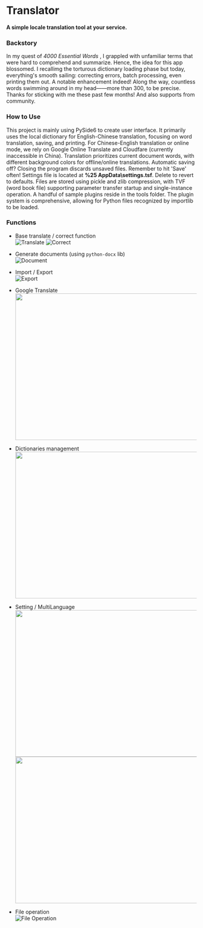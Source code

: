 # Translator
**A simple locale translation tool at your service.**

### Backstory
 In my quest of *4000 Essential Words* , I grappled with unfamiliar terms that were hard to comprehend and summarize. Hence, the idea for this app blossomed.
 I recallimg the torturous dictionary loading phase but today, everything's smooth sailing: correcting errors, batch processing, even printing them out. A notable enhancement indeed!
 Along the way, countless words swimming around in my head——more than 300, to be precise. Thanks for sticking with me these past few months! And also supports from community.

### How to Use
 This project is mainly using PySide6 to create user interface.
 It primarily uses the local dictionary for English-Chinese translation, focusing on word translation, saving, and printing.
 For Chinese-English translation or online mode, we rely on Google Online Translate and Cloudfare (currently inaccessible in China).
 Translation prioritizes current document words, with different background colors for offline/online translations.
 Automatic saving off? Closing the program discards unsaved files. Remember to hit 'Save' often!
 Settings file is located at **%25 AppData\settings.tsf**. Delete to revert to defaults.
 Files are stored using pickle and zlib compression, with TVF (word book file) supporting parameter transfer startup and single-instance operation.
 A handful of sample plugins reside in the tools folder. The plugin system is comprehensive, allowing for Python files recognized by importlib to be loaded.

### Functions

 - Base translate / correct function \
  ![Translate](https://github.com/user-attachments/assets/e540593d-605f-4974-a0fa-a2402e8d6bb1 "Translate")
  ![Correct](https://github.com/user-attachments/assets/3c52cfbd-f210-424b-b793-e94e2db5e09b "Correct")

 - Generate documents (using `python-docx` lib) \
  ![Document](https://github.com/user-attachments/assets/dd0622d1-3c51-449f-99a3-01ba13d96a52)

 - Import / Export \
  ![Export](https://github.com/user-attachments/assets/fba753d0-3ef9-4f78-b4b6-f67689c1cc51)

 - Google Translate  
    <img src="https://github.com/user-attachments/assets/d5203c03-a609-4be8-9ab8-30d354032ecd" width="555" height="388">

 - Dictionaries management  
    <img src="https://github.com/user-attachments/assets/57c61cc0-972b-40e3-bb1e-2c6709a262c4" width="555" height="388">

 - Setting / MultiLanguage  
    <img src="https://github.com/user-attachments/assets/e372e2b4-a1e0-465d-83fe-e127905dd752" width="555" height="388">
    <img src="https://github.com/user-attachments/assets/82938db9-cf5e-4932-893a-8f9bca94a6f5" width="555" height="388">

 - File operation \
  ![File Operation](https://github.com/user-attachments/assets/e6b2e23a-de22-43b6-a365-5f1cb9c93a01)
